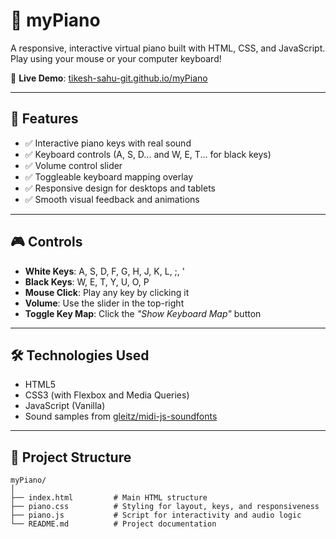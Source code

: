 # 🎹 myPiano

A responsive, interactive virtual piano built with HTML, CSS, and JavaScript. Play using your mouse or your computer keyboard!

🚀 **Live Demo**: [tikesh-sahu-git.github.io/myPiano](https://tikesh-sahu-git.github.io/myPiano/)

---

## 🎼 Features

- ✅ Interactive piano keys with real sound
- ✅ Keyboard controls (A, S, D... and W, E, T... for black keys)
- ✅ Volume control slider
- ✅ Toggleable keyboard mapping overlay
- ✅ Responsive design for desktops and tablets
- ✅ Smooth visual feedback and animations

---

## 🎮 Controls

- **White Keys**: A, S, D, F, G, H, J, K, L, ;, '
- **Black Keys**: W, E, T, Y, U, O, P
- **Mouse Click**: Play any key by clicking it
- **Volume**: Use the slider in the top-right
- **Toggle Key Map**: Click the *"Show Keyboard Map"* button

---

## 🛠️ Technologies Used

- HTML5
- CSS3 (with Flexbox and Media Queries)
- JavaScript (Vanilla)
- Sound samples from [gleitz/midi-js-soundfonts](https://github.com/gleitz/midi-js-soundfonts)

---

## 📂 Project Structure

```plaintext
myPiano/
│
├── index.html         # Main HTML structure
├── piano.css          # Styling for layout, keys, and responsiveness
├── piano.js           # Script for interactivity and audio logic
└── README.md          # Project documentation

